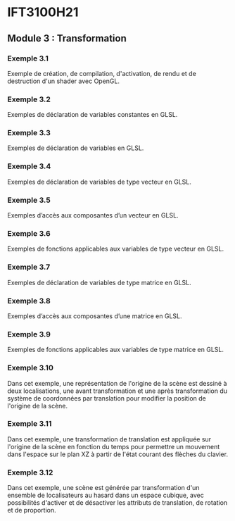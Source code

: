 # IFT3100H21

## Module 3 : Transformation

### Exemple 3.1

Exemple de création, de compilation, d'activation, de rendu et de destruction d'un shader avec OpenGL.

### Exemple 3.2

Exemples de déclaration de variables constantes en GLSL.

### Exemple 3.3

Exemples de déclaration de variables en GLSL.

### Exemple 3.4

Exemples de déclaration de variables de type vecteur en GLSL.

### Exemple 3.5

Exemples d’accès aux composantes d’un vecteur en GLSL.

### Exemple 3.6

Exemples de fonctions applicables aux variables de type vecteur en GLSL.

### Exemple 3.7

Exemples de déclaration de variables de type matrice en GLSL.

### Exemple 3.8

Exemples d’accès aux composantes d’une matrice en GLSL.

### Exemple 3.9

Exemples de fonctions applicables aux variables de type matrice en GLSL.

### Exemple 3.10

Dans cet exemple, une représentation de l'origine de la scène est dessiné à deux localisations, une avant transformation et une après transformation du système de coordonnées par translation pour modifier la position de l'origine de la scène.

### Exemple 3.11

Dans cet exemple, une transformation de translation est appliquée sur l'origine de la scène en fonction du temps pour permettre un mouvement dans l'espace sur le plan XZ à partir de l'état courant des flèches du clavier.

### Exemple 3.12

Dans cet exemple, une scène est générée par transformation d'un ensemble de localisateurs au hasard dans un espace cubique, avec possibilités d'activer et de désactiver les attributs de translation, de rotation et de proportion.
